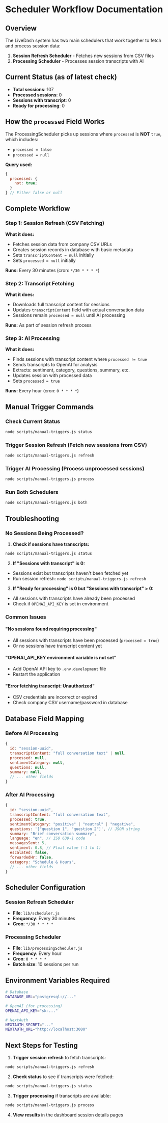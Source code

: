 # Scheduler Workflow Documentation

## Overview

The LiveDash system has two main schedulers that work together to fetch and process session data:

1.  **Session Refresh Scheduler** - Fetches new sessions from CSV files
2.  **Processing Scheduler** - Processes session transcripts with AI

## Current Status (as of latest check)

- **Total sessions**: 107
- **Processed sessions**: 0
- **Sessions with transcript**: 0
- **Ready for processing**: 0

## How the `processed` Field Works

The ProcessingScheduler picks up sessions where `processed` is **NOT** `true`, which includes:

- `processed = false`
- `processed = null`

**Query used:**

```javascript
{
  processed: {
    not: true;
  }
} // Either false or null
```

## Complete Workflow

### Step 1: Session Refresh (CSV Fetching)

**What it does:**

- Fetches session data from company CSV URLs
- Creates session records in database with basic metadata
- Sets `transcriptContent = null` initially
- Sets `processed = null` initially

**Runs:** Every 30 minutes (cron: `*/30 * * * *`)

### Step 2: Transcript Fetching

**What it does:**

- Downloads full transcript content for sessions
- Updates `transcriptContent` field with actual conversation data
- Sessions remain `processed = null` until AI processing

**Runs:** As part of session refresh process

### Step 3: AI Processing

**What it does:**

- Finds sessions with transcript content where `processed != true`
- Sends transcripts to OpenAI for analysis
- Extracts: sentiment, category, questions, summary, etc.
- Updates session with processed data
- Sets `processed = true`

**Runs:** Every hour (cron: `0 * * * *`)

## Manual Trigger Commands

### Check Current Status

```bash
node scripts/manual-triggers.js status
```

### Trigger Session Refresh (Fetch new sessions from CSV)

```bash
node scripts/manual-triggers.js refresh
```

### Trigger AI Processing (Process unprocessed sessions)

```bash
node scripts/manual-triggers.js process
```

### Run Both Schedulers

```bash
node scripts/manual-triggers.js both
```

## Troubleshooting

### No Sessions Being Processed?

1.  **Check if sessions have transcripts:**

```bash
node scripts/manual-triggers.js status
```

2.  **If "Sessions with transcript" is 0:**

- Sessions exist but transcripts haven't been fetched yet
- Run session refresh: `node scripts/manual-triggers.js refresh`

3.  **If "Ready for processing" is 0 but "Sessions with transcript" > 0:**

- All sessions with transcripts have already been processed
- Check if `OPENAI_API_KEY` is set in environment

### Common Issues

#### "No sessions found requiring processing"

- All sessions with transcripts have been processed (`processed = true`)
- Or no sessions have transcript content yet

#### "OPENAI_API_KEY environment variable is not set"

- Add OpenAI API key to `.env.development` file
- Restart the application

#### "Error fetching transcript: Unauthorized"

- CSV credentials are incorrect or expired
- Check company CSV username/password in database

## Database Field Mapping

### Before AI Processing

<!-- prettier-ignore -->
```javascript
{
  id: "session-uuid",
  transcriptContent: "full conversation text" | null,
  processed: null,
  sentimentCategory: null,
  questions: null,
  summary: null,
  // ... other fields
}
```

### After AI Processing

<!-- prettier-ignore -->
```javascript
{
  id: "session-uuid", 
  transcriptContent: "full conversation text",
  processed: true,
  sentimentCategory: "positive" | "neutral" | "negative",
  questions: '["question 1", "question 2"]', // JSON string
  summary: "Brief conversation summary",
  language: "en", // ISO 639-1 code
  messagesSent: 5,
  sentiment: 0.8, // Float value (-1 to 1)
  escalated: false,
  forwardedHr: false,
  category: "Schedule & Hours",
  // ... other fields
}
```

## Scheduler Configuration

### Session Refresh Scheduler

- **File**: `lib/scheduler.js`
- **Frequency**: Every 30 minutes
- **Cron**: `*/30 * * * *`

### Processing Scheduler

- **File**: `lib/processingScheduler.js`
- **Frequency**: Every hour
- **Cron**: `0 * * * *`
- **Batch size**: 10 sessions per run

## Environment Variables Required

```bash
# Database
DATABASE_URL="postgresql://..."

# OpenAI (for processing)
OPENAI_API_KEY="sk-..."

# NextAuth
NEXTAUTH_SECRET="..."
NEXTAUTH_URL="http://localhost:3000"
```

## Next Steps for Testing

1.  **Trigger session refresh** to fetch transcripts:

```bash
node scripts/manual-triggers.js refresh
```

2.  **Check status** to see if transcripts were fetched:

```bash
node scripts/manual-triggers.js status
```

3.  **Trigger processing** if transcripts are available:

```bash
node scripts/manual-triggers.js process
```

4.  **View results** in the dashboard session details pages

